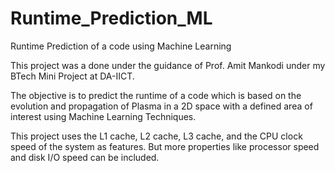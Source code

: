 # Runtime_Prediction_ML
Runtime Prediction of a code using Machine Learning

This project was a done under the guidance of Prof. Amit Mankodi under my BTech Mini Project at DA-IICT.

The objective is to predict the runtime of a code which is based on the evolution and propagation of Plasma in a 2D space with a defined area of interest using Machine Learning Techniques. 

This project uses the L1 cache, L2 cache, L3 cache, and the CPU clock speed of the system as features. But more properties like processor speed and disk I/O speed can be included.
